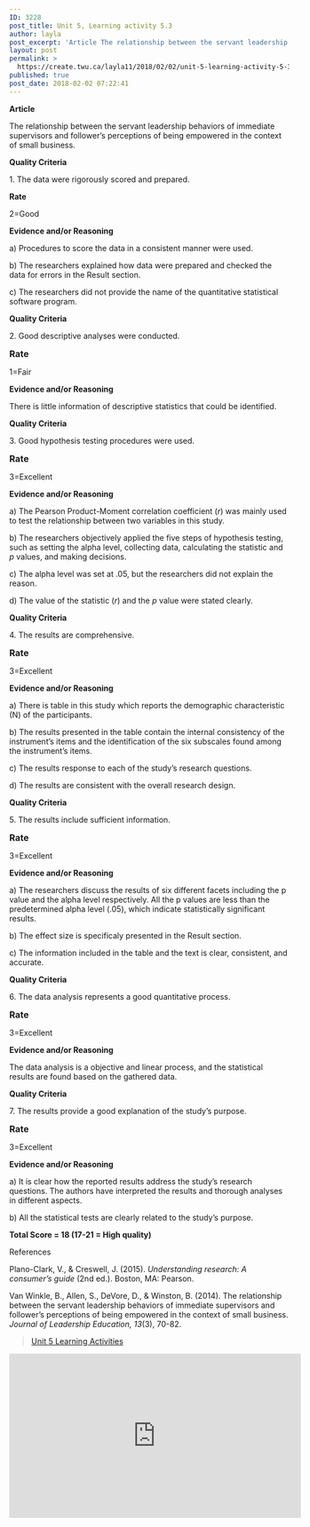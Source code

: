 ```yaml
---
ID: 3228
post_title: Unit 5, Learning activity 5.3
author: layla
post_excerpt: 'Article The relationship between the servant leadership behaviors of immediate supervisors and follower&rsquo;s perceptions of being empowered in the context of small business. Quality Criteria 1. The data were rigorously scored and prepared. Rate 2=Good Evidence and/or Reasoning a) Procedures to score the data in a consistent manner were used. b) The researchers explained how &hellip; <p><a href="https://create.twu.ca/layla11/2018/02/02/unit-5-learning-activity-5-3/">Continue reading<span> "Unit 5, Learning activity 5.3"</span></a></p>'
layout: post
permalink: >
  https://create.twu.ca/layla11/2018/02/02/unit-5-learning-activity-5-3/
published: true
post_date: 2018-02-02 07:22:41
---
```

<p><strong>Article</strong></p>
<p>The relationship between the servant leadership behaviors of immediate supervisors and follower’s perceptions of being empowered in the context of small business.</p>
<p><strong>Quality Criteria</strong></p>
<p>1. The data were rigorously scored and prepared.</p>
<p><strong>Rate</strong></p>
<p>2=Good</p>
<p><strong>Evidence and/or Reasoning</strong></p>
<p>a) Procedures to score the data in a consistent manner were used.</p>
<p>b) The researchers explained how data were prepared and checked the data for errors in the Result section.</p>
<p>c) The researchers did not provide the name of the quantitative statistical software program.</p>
<p><strong>Quality Criteria</strong></p>
<p>2. Good descriptive analyses were conducted.</p>
<p><strong style="font-size: 1rem">Rate</strong></p>
<p>1=Fair</p>
<p><strong>Evidence and/or Reasoning</strong></p>
<p>There is little information of descriptive statistics that could be identified.</p>
<p><strong>Quality Criteria</strong></p>
<p>3. Good hypothesis testing procedures were used.</p>
<p><strong style="font-size: 1rem">Rate</strong></p>
<p>3=Excellent</p>
<p><strong>Evidence and/or Reasoning</strong></p>
<p>a) The Pearson Product-Moment correlation coefficient (<em>r</em>) was mainly used to test the relationship between two variables in this study.</p>
<p>b) The researchers objectively applied the five steps of hypothesis testing, such as setting the alpha level, collecting data, calculating the statistic and <em>p </em>values, and making decisions.</p>
<p>c) The alpha level was set at .05, but the researchers did not explain the reason.</p>
<p>d) The value of the statistic (<em>r</em>) and the <em>p </em>value were stated clearly.</p>
<p><strong>Quality Criteria</strong></p>
<p>4. The results are comprehensive.</p>
<p><strong style="font-size: 1rem">Rate</strong></p>
<p>3=Excellent</p>
<p><strong>Evidence and/or Reasoning</strong></p>
<p>a) There is table in this study which reports the demographic characteristic (N) of the participants.</p>
<p>b) The results presented in the table contain the internal consistency of the instrument&#8217;s items and the identification of the six subscales found among the instrument&#8217;s items.</p>
<p>c) The results response to each of the study&#8217;s research questions.</p>
<p>d) The results are consistent with the overall research design.</p>
<p><strong>Quality Criteria</strong></p>
<p>5. The results include sufficient information.</p>
<p><strong style="font-size: 1rem">Rate</strong></p>
<p>3=Excellent</p>
<p><strong>Evidence and/or Reasoning</strong></p>
<p>a) The researchers discuss the results of six different facets including the p value and the alpha level respectively. All the p values are less than the predetermined alpha level (.05), which indicate statistically significant results.</p>
<p>b) The effect size is specificaly presented in the Result section.</p>
<p>c) The information included in the table and the text is clear, consistent, and accurate.</p>
<p><strong>Quality Criteria</strong></p>
<p>6. The data analysis represents a good quantitative process.</p>
<p><strong style="font-size: 1rem">Rate</strong></p>
<p>3=Excellent</p>
<p><strong>Evidence and/or Reasoning</strong></p>
<p>The data analysis is a objective and linear process, and the statistical results are found based on the gathered data.</p>
<p><strong>Quality Criteria</strong></p>
<p>7. The results provide a good explanation of the study&#8217;s purpose.</p>
<p><strong style="font-size: 1rem">Rate</strong></p>
<p>3=Excellent</p>
<p><strong>Evidence and/or Reasoning</strong></p>
<p>a) It is clear how the reported results address the study&#8217;s research questions. The authors have interpreted the results and thorough analyses in different aspects.</p>
<p>b) All the statistical tests are clearly related to the study&#8217;s purpose.</p>
<p><strong>Total Score = 18 (17-21 = High quality)</strong></p>
<p class="p1">References</p>
<p>Plano-Clark, V., &amp; Creswell, J. (2015). <em>Understanding research: A consumer’s guide</em> (2nd ed.). Boston, MA: Pearson.</p>
<p>Van Winkle, B., Allen, S., DeVore, D., &amp; Winston, B. (2014). The relationship between the servant leadership behaviors of immediate supervisors and follower’s perceptions of being empowered in the context of small business. <em>Journal of Leadership Education, 13</em>(3), 70-82.</p>
<blockquote class="wp-embedded-content" data-secret="bg7GOvSRVa"><p><a href="https://create.twu.ca/ldrs591-sp18/unit-5-learning-activities/">Unit 5 Learning Activities</a></p></blockquote>
<p><iframe class="wp-embedded-content" sandbox="allow-scripts" security="restricted" src="https://create.twu.ca/ldrs591-sp18/unit-5-learning-activities/embed/#?secret=bg7GOvSRVa" data-secret="bg7GOvSRVa" width="525" height="296" title="&#8220;Unit 5 Learning Activities&#8221; &#8212; Leadership 591: Scholarly Inquiry" frameborder="0" marginwidth="0" marginheight="0" scrolling="no"></iframe></p>